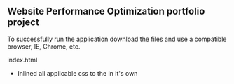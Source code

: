 ## Website Performance Optimization portfolio project

To successfully run the application download the files and use a compatible browser, IE, Chrome, etc.

index.html
- Inlined all applicable css to the <head> in it's own <style> tag. 
	- optimized via https://jonassebastianohlsson.com/criticalpathcssgenerator/
  - https://developers.google.com/speed/docs/insights/OptimizeCSSDelivery
- Optimised, resized pizzeria.jpg
- Added media="print" to the print.css


For pizza.html
views/js/main.js 
- Created a container to hold the pizza objects so that there was no need to rebuild 
  each time in the for loops.
- Reduced pizza count for the sliding action. 
- Instantiated Var elem = "" outside of second for loop




